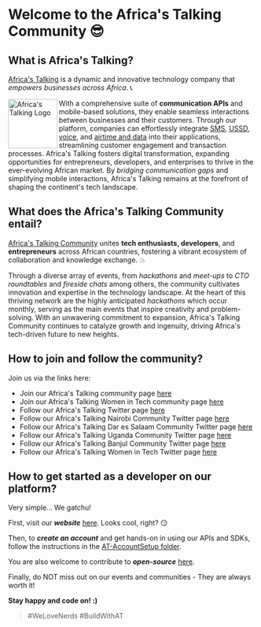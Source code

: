 # Welcome to the Africa's Talking Community :sunglasses:

## What is Africa's Talking?

[Africa's Talking](https://africastalking.com) is a dynamic and innovative technology company that *empowers businesses across Africa*. :telephone_receiver: 

<img align="left" width="100" height="100" alt="Africa's Talking Logo" src="https://external-content.duckduckgo.com/iu/?u=https%3A%2F%2Fs3.amazonaws.com%2Fstartuplist.africa%2Fstartups%2Fafricas-talking%2Fafricas-talking-logo.png&f=1&nofb=1&ipt=5730c85b2c3592749426564a26e8c381e8378696e31e7cfae405d827659d1b5b&ipo=images">

With a comprehensive suite of **communication APIs** and mobile-based solutions, they enable seamless interactions between businesses and their customers. Through our platform, companies can effortlessly integrate [SMS](https://africastalking.com/sms), [USSD](https://africastalking.com/ussd), [voice](https://africastalking.com/voice), and [airtime and data](https://africastalking.com/airtime) into their applications, streamlining customer engagement and transaction processes. Africa's Talking fosters digital transformation, expanding opportunities for entrepreneurs, developers, and enterprises to thrive in the ever-evolving African market. By *bridging communication gaps* and simplifying mobile interactions, Africa's Talking remains at the forefront of shaping the continent's tech landscape.

## What does the Africa's Talking Community entail?

[Africa's Talking Community](https://community.elarian.com/africas-talking-community/) unites **tech enthusiasts, developers**, and **entrepreneurs** across African countries, fostering a vibrant ecosystem of collaboration and knowledge exchange. :collision: 

Through a diverse array of events, from *hackathons* and *meet-ups* to *CTO roundtables* and *fireside chats* among others, the community cultivates innovation and expertise in the technology landscape. At the heart of this thriving network are the highly anticipated *hackathons* which occur monthly, serving as the main events that inspire creativity and problem-solving. With an unwavering commitment to expansion, Africa's Talking Community continues to catalyze growth and ingenuity, driving Africa's tech-driven future to new heights.

## How to join and follow the community? 

Join us via the links here: 

- Join our Africa's Talking community page [here](https://community.elarian.com/africas-talking-community/)
- Join our Africa's Talking Women in Tech community page [here](https://community.elarian.com/africas-talking-women-in-tech-community/)
- Follow our Africa's Talking Twitter page [here](https://twitter.com/Africastalking)
- Follow our Africa's Talking Nairobi Community Twitter page [here](https://twitter.com/ATCommunityNBO)
- Follow our Africa's Talking Dar es Salaam Community Twitter page [here](https://twitter.com/ATCommuntyDar)
- Follow our Africa's Talking Uganda Community Twitter page [here](https://twitter.com/ATDevsUg)
- Follow our Africa's Talking Banjul Community Twitter page [here](https://twitter.com/ATcommunityBjl)
- Follow our Africa's Talking Women in Tech Twitter page [here](https://twitter.com/ATWomenInTech)

## How to get started as a developer on our platform?

Very simple... We gatchu!

First, visit our __*website*__ [here](https://africastalking.com).
Looks cool, right? :smirk:

Then, to __*create an account*__ and get hands-on in using our APIs and SDKs, follow the instructions in the [AT-AccountSetup folder](/AT-AccountSetup/). 

You are also welcome to contribute to __*open-source*__ [here](https://github.com/AfricasTalkingLtd).

Finally, do NOT miss out on our events and communities - They are always worth it!

**Stay happy and code on! :)**

> #WeLoveNerds #BuildWithAT